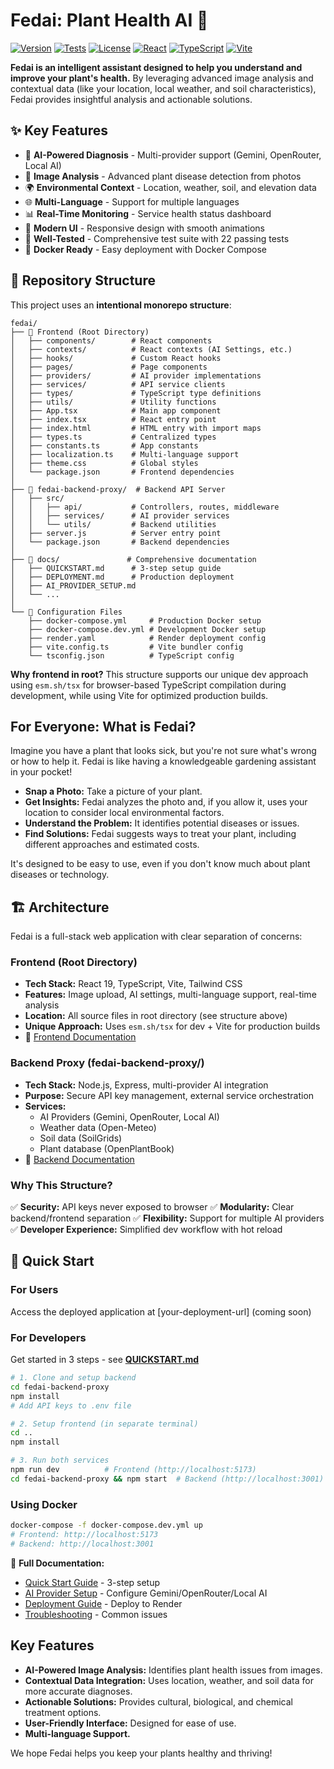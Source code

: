 # Fedai: Plant Health AI 🌿

[![Version](https://img.shields.io/badge/version-1.0.0-blue.svg)](https://github.com/rahatimrahat/fedai/releases)
[![Tests](https://img.shields.io/badge/tests-22%20passing-brightgreen.svg)](https://github.com/rahatimrahat/fedai)
[![License](https://img.shields.io/badge/license-MIT-green.svg)](LICENSE)
[![React](https://img.shields.io/badge/React-19.1.0-blue.svg)](https://react.dev)
[![TypeScript](https://img.shields.io/badge/TypeScript-5.5.3-blue.svg)](https://www.typescriptlang.org)
[![Vite](https://img.shields.io/badge/Vite-6.2.0-purple.svg)](https://vitejs.dev)

**Fedai is an intelligent assistant designed to help you understand and improve your plant's health.** By leveraging advanced image analysis and contextual data (like your location, local weather, and soil characteristics), Fedai provides insightful analysis and actionable solutions.

## ✨ Key Features

- 🤖 **AI-Powered Diagnosis** - Multi-provider support (Gemini, OpenRouter, Local AI)
- 📸 **Image Analysis** - Advanced plant disease detection from photos
- 🌍 **Environmental Context** - Location, weather, soil, and elevation data
- 🌐 **Multi-Language** - Support for multiple languages
- 📊 **Real-Time Monitoring** - Service health status dashboard
- 🎨 **Modern UI** - Responsive design with smooth animations
- 🧪 **Well-Tested** - Comprehensive test suite with 22 passing tests
- 🐳 **Docker Ready** - Easy deployment with Docker Compose

## 📁 Repository Structure

This project uses an **intentional monorepo structure**:

```
fedai/
├── 📂 Frontend (Root Directory)
│   ├── components/        # React components
│   ├── contexts/          # React contexts (AI Settings, etc.)
│   ├── hooks/             # Custom React hooks
│   ├── pages/             # Page components
│   ├── providers/         # AI provider implementations
│   ├── services/          # API service clients
│   ├── types/             # TypeScript type definitions
│   ├── utils/             # Utility functions
│   ├── App.tsx            # Main app component
│   ├── index.tsx          # React entry point
│   ├── index.html         # HTML entry with import maps
│   ├── types.ts           # Centralized types
│   ├── constants.ts       # App constants
│   ├── localization.ts    # Multi-language support
│   ├── theme.css          # Global styles
│   └── package.json       # Frontend dependencies
│
├── 📂 fedai-backend-proxy/  # Backend API Server
│   ├── src/
│   │   ├── api/           # Controllers, routes, middleware
│   │   ├── services/      # AI provider services
│   │   └── utils/         # Backend utilities
│   ├── server.js          # Server entry point
│   └── package.json       # Backend dependencies
│
├── 📂 docs/               # Comprehensive documentation
│   ├── QUICKSTART.md      # 3-step setup guide
│   ├── DEPLOYMENT.md      # Production deployment
│   ├── AI_PROVIDER_SETUP.md
│   └── ...
│
└── 📝 Configuration Files
    ├── docker-compose.yml     # Production Docker setup
    ├── docker-compose.dev.yml # Development Docker setup
    ├── render.yaml            # Render deployment config
    ├── vite.config.ts         # Vite bundler config
    └── tsconfig.json          # TypeScript config
```

**Why frontend in root?** This structure supports our unique dev approach using `esm.sh/tsx` for browser-based TypeScript compilation during development, while using Vite for optimized production builds.

## For Everyone: What is Fedai?

Imagine you have a plant that looks sick, but you're not sure what's wrong or how to help it. Fedai is like having a knowledgeable gardening assistant in your pocket!

*   **Snap a Photo:** Take a picture of your plant.
*   **Get Insights:** Fedai analyzes the photo and, if you allow it, uses your location to consider local environmental factors.
*   **Understand the Problem:** It identifies potential diseases or issues.
*   **Find Solutions:** Fedai suggests ways to treat your plant, including different approaches and estimated costs.

It's designed to be easy to use, even if you don't know much about plant diseases or technology.

## 🏗️ Architecture

Fedai is a full-stack web application with clear separation of concerns:

### **Frontend (Root Directory)**
- **Tech Stack:** React 19, TypeScript, Vite, Tailwind CSS
- **Features:** Image upload, AI settings, multi-language support, real-time analysis
- **Location:** All source files in root directory (see structure above)
- **Unique Approach:** Uses `esm.sh/tsx` for dev + Vite for production builds
- 📖 [Frontend Documentation](docs/FRONTEND_README.md)

### **Backend Proxy (fedai-backend-proxy/)**
- **Tech Stack:** Node.js, Express, multi-provider AI integration
- **Purpose:** Secure API key management, external service orchestration
- **Services:**
  - AI Providers (Gemini, OpenRouter, Local AI)
  - Weather data (Open-Meteo)
  - Soil data (SoilGrids)
  - Plant database (OpenPlantBook)
- 📖 [Backend Documentation](fedai-backend-proxy/README.md)

### **Why This Structure?**
✅ **Security:** API keys never exposed to browser
✅ **Modularity:** Clear backend/frontend separation
✅ **Flexibility:** Support for multiple AI providers
✅ **Developer Experience:** Simplified dev workflow with hot reload

## 🚀 Quick Start

### For Users
Access the deployed application at [your-deployment-url] (coming soon)

### For Developers
Get started in 3 steps - see **[QUICKSTART.md](QUICKSTART.md)**

```bash
# 1. Clone and setup backend
cd fedai-backend-proxy
npm install
# Add API keys to .env file

# 2. Setup frontend (in separate terminal)
cd ..
npm install

# 3. Run both services
npm run dev          # Frontend (http://localhost:5173)
cd fedai-backend-proxy && npm start  # Backend (http://localhost:3001)
```

### Using Docker
```bash
docker-compose -f docker-compose.dev.yml up
# Frontend: http://localhost:5173
# Backend: http://localhost:3001
```

📖 **Full Documentation:**
- [Quick Start Guide](QUICKSTART.md) - 3-step setup
- [AI Provider Setup](docs/AI_PROVIDER_SETUP.md) - Configure Gemini/OpenRouter/Local AI
- [Deployment Guide](docs/DEPLOYMENT.md) - Deploy to Render
- [Troubleshooting](docs/TROUBLESHOOTING.md) - Common issues

## Key Features

*   **AI-Powered Image Analysis:** Identifies plant health issues from images.
*   **Contextual Data Integration:** Uses location, weather, and soil data for more accurate diagnoses.
*   **Actionable Solutions:** Provides cultural, biological, and chemical treatment options.
*   **User-Friendly Interface:** Designed for ease of use.
*   **Multi-language Support.**

We hope Fedai helps you keep your plants healthy and thriving!
